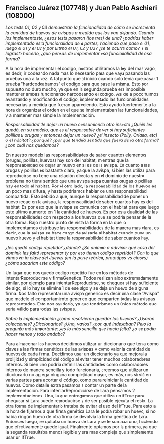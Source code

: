 ## Francisco Juárez (107748) y Juan Pablo Aschieri (108000)
 
*Los tests 01, 02 y 03 demuestran la funcionalidad de cómo se incrementa la cantidad de huevos de avispas a medida que los van dejando. Cuando los implementaste, ¿esos tests pasaron (los tres) de una? ¿podrías haber implementado esta funcionalidad de a partes, haciendo que pase el 01, luego el 01 y el 02 y por último el 01, 02 y 03? ¿se te ocurre cómo? Y si lograste hacerlo, ¿qué pensas de implementar esa funcionalidad de esa forma?*
 
A la hora de implementar el codigo, nostros utilizamos la ley del mas vago, es decir, ir codeando nada mas lo necesario para que vaya pasando las pruebas una a la vez. A tal punto que al inicio cuando solo tenia que pasar 1 prueba "hardcodeabamos" el codigo para que pase la misma. Esto por supuesto no duro mucho, ya que en la segunda prueba era imposible mantener ambas funcionando harcodeando el codigo. Asi de a poco fuimos avanzando y modificando el codigo, implementado las funcionalidades necesarias a medida que fueran apareciendo. Esto ayudo fuertemente a la hora de organizar el orden en el que se implementaban las funcionalidades, y a mantener mas simple la implementación.
 
 
*Responsabilidad de dejar un huevo consumiendo otro insecto ¿Quién les quedó, en su modelo, que es el responsable de ver si hay suficientes polillas u orugas y entonces dejar un huevo? ¿el insecto (Polly, Oriana, etc) o el hábitat? ¿por qué? ¿por qué tendría sentido que fuera de la otra forma? ¿con cuál nos quedamos?*
 
En nuestro modelo las responsabilidades de saber cuantos elementos (orugas, polillas, huevos) hay son del habitat, mientras que la responsabilidad de dejar un huevo en si es de la avispa. En cuanto a las orugas y polillas es bastante claro, ya que la avispa, si bien las utiliza para reproducirse no tiene una relación directa y en el dominio de nuestro problema no tiene sentido que una avispa sepa cuantas orugas o polillas hay en todo el habitat. Por el otro lado, la responsabilidad de los huevos es un poco mas difusa, y hasta podríamos hablar de una responsabilidad compartida. Esto debido a que, aunque la responsabilidad de poner un huevo recae en la avispa, la responsabilidad de saber cuantos hay es del habitat. Es por esto que la avispa se comunica con el habitat para que luego este ultimo aumente en 1 la cantidad de huevos. Es por esta dualidad de las responsabilidades con respecto a los huevos que se podría pensar de la otra forma. Bajo nuestro punto de vista la forma en la que lo implementamos distribuye las responsabilidades de la manera mas clara, es decir, que la avispa se hace cargo de avisarle al habitat cuando puso un nuevo huevo y el habitat tiene la responsabilidad de saber cuantos hay.
 
 
*¿les quedó código repetido? ¿dónde? ¿Se animan a adivinar qué cosa del dominio les faltó representar (y por eso tienen código repetido)? Con lo que vimos en la clase del Jueves (en la parte teórica, prototipos vs clases) ¿cómo sacarían este código?*
 
Un lugar que nos quedo codigo repetido fue en los métodos de intentarReproducirse y firmaGenetica. Todos realizan algo extremadamente similar, por ejemplo para intentarReproducirse, se chequea si hay suficiente de algo, si lo hay se elimina 1 de ese algo y se deja un huevo de alguna firma. Nos falto representar una avispa generica es decir una clase "Avispa" que modele el comportamiento generico que comparten todas las avispas representadas. Esta nos ayudaría, ya que tendríamos un único método que sería válido para todas las avispas.
 
 
*Sobre la implementación ¿cómo resolvieron guardar los huevos? ¿Usaron colecciones? ¿Diccionarios? ¿Uno, varios? ¿con qué indexaban? Pero la pregunta más importante: ¿es lo más sencillo que hacía falta? ¿o se podía hacer menos y todo andaba?*
 
Para almacenar los huevos decidimos utilizar un diccionario que tenía como claves a las firmas genéticas de las avispas y como valor la cantidad de huevos de cada firma. Decidimos usar un diccionario ya que mejora la prolijidad y simplicidad del código al evitar tener muchos colaboradores internos. Si bien uno podría definir las cantidades como colaboradores internos de manera sencilla y todo funcionaria, creemos que utilizar un diccionario no agrega ninguna complejidad mayor, es más, nos sirvió en varias partes para acortar el código, como para reiniciar la cantidad de huevos.
Como detalle extra pasamos a contar un parte de la implementación. Para intentarReproducirse de Lara pensamos 2 implementaciones. Una, la que entregamos que utiliza un ifTrue para chequear si Lara puede reproducirse y de ser posible ejecuta el resto. La otra forma de implementarlo trataba de evitar el uso del ifTrue. Para esto a la hora de fijarnos a que firma genética Lara le podía robar un huevo, si no había ningún huevo de otra firma se devolvía la firma genética de Lara. Entonces luego, se quitaba un huevo de Lara y se le sumaba uno, haciendo que efectivamente quede igual. Finalmente optamos por la primera, ya que la segunda resultaba menos legible y era mas compleja que simplemente usar un ifTrue.
